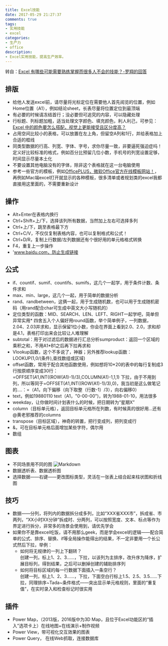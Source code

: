 ```yaml
---
title: Excel技能
date: 2017-05-29 21:27:37
comments: true
tags:
- 实用技能
- excel
categories:
- 生产力
- office
description:
- Excel实用技能，提高生产效率。
---
```

转自：[Excel 有哪些可能需要熟练掌握而很多人不会的技能？-罗翔的回答](https://www.zhihu.com/question/21758700/answer/21687597)

## 排版
* 给他人发送excel前，请尽量将光标定位在需要他人首先阅览的位置，例如Home位置（A1），例如结论sheet，长表尽量将位置定位到最顶端
* 有必要的时候请冻结首行；没必要但可追究的内容，可以隐藏处理
* 行标题、列标题加粗，适当处理文字颜色、填充颜色，利人利己，可参见：[Excel 中的颜色要怎么搭配，视觉上更能接受且区分度高？](http://www.zhihu.com/question/21702667)
* 占用空间比较小的表格，可以放置在左上角，但留空A列和1行，并给表格加上合适的框线
* 同类型数据的行高、列宽、字体、字号，求你尽量一致，非要逼死强迫症吗！定义好比较标准的格式，例如百分比预留几位小数，手机号的列宽设置足够，时间显示尽量本土化
* 不要设置其他电脑没有的字体，除非这个表格就在这一台电脑使用
* 参考一些官方的模板，例如[OfficePLUS，微软Office官方在线模板网站！](https://link.zhihu.com/?target=http%3A//www.officeplus.cn/Template/Home.shtml)，再例如Mac端excel打开就显示的各种模板，很多清单或者规划类的excel我都直接用这里面的，不需要重新设计

## 操作
* Alt+Enter在表格内换行
* Ctrl+Shift+上/下，选择该列所有数据，当然加上左右可选择多列
* Ctrl+上/下，跳至表格最下方
* Ctrl+C/V，不仅仅复制表格内容，也可以复制格式和公式！
* Ctrl+D/R，复制上行数据/左列数据还有个很好用的单元格格式转换
* F4，重复上一步操作
* 'www.baidu.com，防止生成链接

## 公式
* if、countif、sumif、countifs、sumifs，这几个一起学，用于条件计数、条件求和
* max、min、large，这几个一起，用于简单的数据分析
* rand、randbetween，这俩一起，用于生成随机数，也可以用于生成随机密码（用rand配合char可生成中英文大小写随机的）
* 定位类型的函数：MID、SEARCH、LEN、LEFT、RIGHT一起学吧，简单但异常实用* 四舍五入个人偏好用round函数，举个简单例子，一列数据，2.04、2.03并求和，显示保留1位小数，你会在界面上看到2.0、2.0，求和却是4.1，表格打印出来会比较让人难理解
* subtotal：用于对过滤后的数据进行汇总分析sumproduct：返回一个区域的乘积之和，不用A1*B1之后再下拉再求和
* Vlookup函数，这个不多说了，神器；另外推荐lookup函数：LOOKUP(1,0/(条件),查找数组或区域)
* offset函数，常用于配合其他函数使用，例如想将10*20的表中的每行复制成3行按原顺序变成30行：=OFFSET($A$1,INT((ROW(A1)-1)/3),COLUMN(A1)-1,1,1) 下拉，由于不用到列，所以等同于=OFFSET($A$1,INT((ROW(A1)-1)/3),0)，我当初是这么做笔记的....：=（A1，向下偏移（向下取整（行数-1）/3），向右偏移0）
* text，例如19880110  text（A1，"0-00-00")，转为1988-01-10，用法很多
* weekday，让你做时间计划表什么的时候，把日期转为“星期X”
* column（目标单元格），返回目标单元格所在列数，有时候真的很好用...还有 @黄老邪推荐的columns
* transpose（目标区域），神奇的转置，把行变成列，把列变成行
* &，可在目标单元格后面增加某些字符，偶尔用
* 数组

## 图表
* 不同场景用不同的图
![Markdown](http://i1.piimg.com/594442/e42bbbc588af9456.png)
* 数据透析表、数据透析图
* 选择数据——右键——更改图标类型，灵活在一张表上结合起来柱状图和折线图

## 技巧
* 数据——分列，将列内的数据拆分成多列，比如“XXX省XXX市”，拆成省、市两列，“XX小时XX分钟”拆成时、分两列，可以按照宽度、文本、标点等作为界定进行拆分，非常多的场景会使用到，请优先学会
* 如果你不是靠excel吃饭，请不用那么geek，而是学会excel的逻辑——配合简单的公式、排序、替换、if等全局操作能得出的结果，不一定非要用一个长公式然后下拉，举例：
    * 如何将无规律的一列上下翻转？  
    创建一列，标上1、2、3……，下拉，以该列为主排序，改升序为降序，扩展目标列，得到结果，之后可以删掉创建的辅助排序列
    * 如何将目标区域的每一行数据下面插入一条空行？  
    创建一列，标上1、2、3……，下拉，下面空白行标上1.5、2.5、3.5……下拉，同理排序~Tada~条件格式——突出显示单元格规则，里面的“重复值”，在实时录入和检查标记时很实用

## 插件
* Power Map，（2013版，2016版中为3D Map，且位于Excel功能区的“插入”选项卡上）在线地图+在线演示+制作视频
* Power View，带可视化交互效果的图表
* Power Query， 在线Web抓取，连接数据库